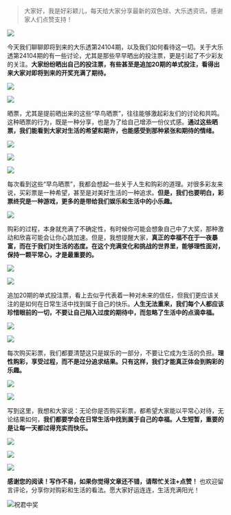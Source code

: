 
> 大家好，我是好彩颖儿，每天给大家分享最新的双色球、大乐透资讯，感谢家人们点赞支持！

![](https://cdn.jsdelivr.net/gh/wangwenjie1314/PicCDN/2024-7-12/1720763627240-image.png)


今天我们聊聊即将到来的大乐透第24104期，以及我们如何看待这一切。关于大乐透第24104期的有一些讨论，尤其是那些早早晒出的投注票，更是引起了不少彩友的关注。**大家纷纷晒出自己的投注票，有些甚至是追加20期的单式投注，看得出来大家对即将到来的开奖充满了期待。**


![](https://cdn.jsdelivr.net/gh/wangwenjie1314/PicCDN/2024-9-6/1725605523441-image.png)

![](https://cdn.jsdelivr.net/gh/wangwenjie1314/PicCDN/2024-9-6/1725605531847-image.png)


晒票，尤其是提前晒出来的这些“早鸟晒票”，往往能够激起彩友们的讨论和共鸣。这种晒票的行为，既是一种分享，也是为了给自己增添一份仪式感。**通过这些晒票，我们能看到大家对生活的希望和期许，也能感受到那种紧张和期待的情绪。**


![](https://cdn.jsdelivr.net/gh/wangwenjie1314/PicCDN/2024-9-6/1725605541100-image.png)

![](https://cdn.jsdelivr.net/gh/wangwenjie1314/PicCDN/2024-9-6/1725579443605-image.png)


![](https://cdn.jsdelivr.net/gh/wangwenjie1314/PicCDN/2024-9-6/1725579637607-image.png)




每次看到这些“早鸟晒票”，我都会想起一些关于人生和购彩的道理。对很多彩友来说，买彩票是一种希望，甚至是对美好生活的一种追求。**但是，我们也要明白，彩票终究是一种游戏，更多的是带给我们娱乐和生活中的小乐趣。**


![](https://cdn.jsdelivr.net/gh/wangwenjie1314/PicCDN/2024-9-6/1725605571623-image.png)


购彩的过程，本身就充满了不确定性，有时候你可能会想象自己中了大奖，那种激动和欣喜可能会让你心跳加速。但是，我想提醒大家，**真正的幸福不在于一夜暴富，而在于我们对生活的态度。在这个充满变化和挑战的世界里，能够理性面对，保持一颗平常心，才是最重要的。**

![](https://cdn.jsdelivr.net/gh/wangwenjie1314/PicCDN/2024-9-6/1725605580216-image.png)

![](https://cdn.jsdelivr.net/gh/wangwenjie1314/PicCDN/2024-9-6/1725605646817-image.png)


追加20期的单式投注票，看上去似乎代表着一种对未来的信任，但我们更应该关注的是如何在日常生活中找到属于自己的快乐。**人生无法重来，我们每个人都应该珍惜眼前的一切，不要让自己陷入过度的期待中，而忽略了生活中的点滴幸福。**


![](https://cdn.jsdelivr.net/gh/wangwenjie1314/PicCDN/2024-9-6/1725605590091-image.png)

![](https://cdn.jsdelivr.net/gh/wangwenjie1314/PicCDN/2024-9-6/1725605638040-image.png)


每次购买彩票，我们都要清楚这只是娱乐的一部分，不要让它成为生活的负担。**理性购彩，享受过程，而不是过分追求结果。只有这样，我们才能真正体会到购彩的乐趣。**


![](https://cdn.jsdelivr.net/gh/wangwenjie1314/PicCDN/2024-9-6/1725605599252-image.png)

![](https://cdn.jsdelivr.net/gh/wangwenjie1314/PicCDN/2024-9-6/1725605631160-image.png)


写到这里，我想和大家说：无论你是否购买彩票，都希望大家能以平常心对待，无论结果如何，**我们都要学会在日常生活中找到属于自己的幸福。人生短暂，重要的是让每一天都过得充实而快乐。**


![](https://cdn.jsdelivr.net/gh/wangwenjie1314/PicCDN/2024-9-6/1725605615225-image.png)


![](https://cdn.jsdelivr.net/gh/wangwenjie1314/PicCDN/2024-9-6/1725605623087-image.png)


![](https://cdn.jsdelivr.net/gh/wangwenjie1314/PicCDN/2024-9-6/1725605654398-image.png)


**感谢您的阅读！写作不易，如果你觉得文章还不错，请帮忙关注+点赞！** 也欢迎留言评论，分享你对购彩和生活的看法。愿大家好运连连，生活充满阳光！

![祝君中奖](https://cdn.jsdelivr.net/gh/wangwenjie1314/PicCDN/2024-8-9/1723191043101-image.png)

